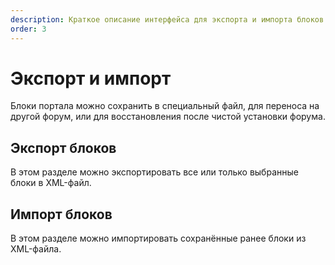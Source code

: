 ```yaml
---
description: Краткое описание интерфейса для экспорта и импорта блоков портала
order: 3
---
```


# Экспорт и импорт

Блоки портала можно сохранить в специальный файл, для переноса на другой форум, или для восстановления после чистой установки форума.

## Экспорт блоков

В этом разделе можно экспортировать все или только выбранные блоки в XML-файл.

## Импорт блоков

В этом разделе можно импортировать сохранённые ранее блоки из XML-файла.
